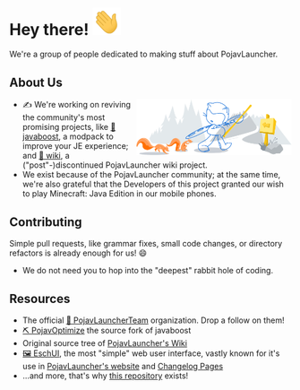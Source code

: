 <h1>Hey there! <img src="./assets/readme/wave.gif" width = 50px></h1>
<p align='center'>
</p>
<div size='20px'> We're a group of people dedicated to making stuff about PojavLauncher.

<h2>About Us</h2>
<img width="55%" align="right" alt="Github" src="./assets/readme/git-header.svg"/>

- ✍️ We're working on reviving the community's most promising projects, like [🚀 javaboost](https://github.com/PLCommunity/javaboost), a modpack to improve your JE experience; and [📕 wiki](https://github.com/PLCommunity/plcommunity.github.io), a ("post"-)discontinued PojavLauncher wiki project.
- We exist because of the PojavLauncher community; at the same time, we're also grateful that the Developers of this project granted our wish to play Minecraft: Java Edition in our mobile phones.

<h2>Contributing</h2>

Simple pull requests, like grammar fixes, small code changes, or directory refactors is already enough for us! :smile:
- We do not need you to hop into the "deepest" rabbit hole of coding.

<h2>Resources</h2>

- The official [👥 PojavLauncherTeam](https://github.com/PojavLauncherTeam) organization. Drop a follow on them!
- [⛏️ PojavOptimize](https://github.com/PojavLauncherTeam/PojavOptimize) the source fork of javaboost
- Original source tree of [PojavLauncher's Wiki](https://github.com/PojavLauncherTeam/pojavlauncherteam.github.io)
- [🖼️ EschUI](https://github.com/RiverGraphics/EschUI), the most "simple" web user interface, vastly known for it's use in [PojavLauncher's website](https://pojavlauncherteam.github.io/PojavLauncher) and [Changelog Pages](https://plcommunity.github.io/changelog/)
- ...and more, that's why [this repository](https://github.com/PLCommunity/.github) exists!
